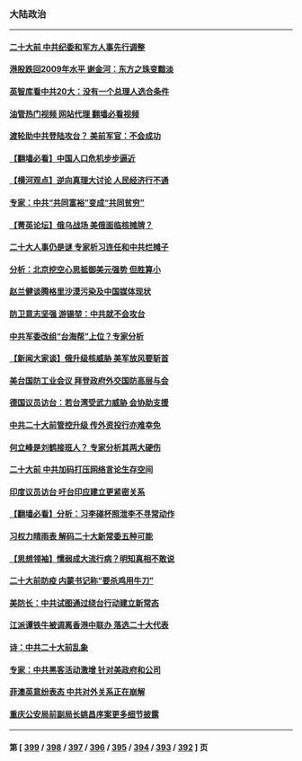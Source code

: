 ### 大陆政治
---
#### [二十大前 中共纪委和军方人事先行调整](../../pages/ncid277/n13838485.md?10041645) 
#### [港股跌回2009年水平 谢金河：东方之珠变黯淡](../../pages/ncid277/n13838394.md?10041645) 
#### [英智库看中共20大：没有一个总理人选合条件](../../pages/ncid277/n13838292.md?10041645) 
#### [油管热门视频 网站代理 翻墙必看视频](http://209.222.30.114:81/youtube.html?10041645)
#### [渡轮助中共登陆攻台？ 美前军官：不会成功](../../pages/ncid277/n13838428.md?10041645) 
#### [【翻墙必看】中国人口危机步步逼近](../../pages/ncid277/n13838455.md?10041645) 
#### [【横河观点】逆向真理大讨论 人民经济行不通](../../pages/ncid277/n13838280.md?10041645) 
#### [专家：中共“共同富裕”变成“共同贫穷”](../../pages/ncid277/n13838300.md?10041645) 
#### [【菁英论坛】俄乌战场 美俄面临核摊牌？](../../pages/ncid277/n13837616.md?10041645) 
#### [二十大人事仍是谜 专家析习连任和中共烂摊子](../../pages/ncid277/n13838146.md?10041645) 
#### [分析：北京挖空心思抵御美元强势 但胜算小](../../pages/ncid277/n13838226.md?10041645) 
#### [赵兰健谈腾格里沙漠污染及中国媒体现状](../../pages/ncid277/n13838217.md?10041645) 
#### [防卫意志坚强 游锡堃：中共就不会攻台](../../pages/ncid277/n13837992.md?10041645) 
#### [中共军委改组“台海帮”上位？专家分析](../../pages/ncid277/n13837959.md?10041645) 
#### [【新闻大家谈】俄升级核威胁 美军放风要斩首](../../pages/ncid277/n13838060.md?10041645) 
#### [美台国防工业会议 拜登政府外交国防高层与会](../../pages/ncid277/n13837664.md?10041645) 
#### [德国议员访台：若台湾受武力威胁 会协助支援](../../pages/ncid277/n13837603.md?10041645) 
#### [中共二十大前管控升级 传外资投行亦难幸免](../../pages/ncid277/n13837738.md?10041645) 
#### [何立峰是刘鹤接班人？ 专家分析其两大硬伤](../../pages/ncid277/n13837737.md?10041645) 
#### [二十大前 中共加码打压网络言论生存空间](../../pages/ncid277/n13837805.md?10041645) 
#### [印度议员访台 吁台印应建立更紧密关系](../../pages/ncid277/n13837761.md?10041645) 
#### [【翻墙必看】分析：习李碰杯照泄李不寻常动作](../../pages/ncid277/n13837642.md?10041645) 
#### [习权力晴雨表 解码二十大新常委五种可能](../../pages/ncid277/n13837527.md?10041645) 
#### [【思想领袖】懦弱成大流行病？明知真相不敢说](../../pages/ncid277/n13820207.md?10041645) 
#### [二十大前防疫 内蒙书记称“要杀鸡用牛刀”](../../pages/ncid277/n13837495.md?10041645) 
#### [美防长：中共试图通过绕台行动建立新常态](../../pages/ncid277/n13837488.md?10041645) 
#### [江派谭铁牛被调离香港中联办 落选二十大代表](../../pages/ncid277/n13837076.md?10041645) 
#### [诗：中共二十大前乱象](../../pages/ncid277/n13837390.md?10041645) 
#### [专家：中共黑客活动激增 针对美政府和公司](../../pages/ncid277/n13837254.md?10041645) 
#### [菲澳英意纷表态 中共对外关系正在崩解](../../pages/ncid277/n13837131.md?10041645) 
#### [重庆公安局前副局长姚昌序案更多细节披露](../../pages/ncid277/n13837134.md?10041645) 

---
#### 第 [ [399](./399.md?10041645) / [398](./398.md?10041645) / [397](./397.md?10041645) / [396](./396.md?10041645) / [395](./395.md?10041645) / [394](./394.md?10041645) / [393](./393.md?10041645) / [392](./392.md?10041645) ] 页
